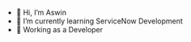 - 👋 Hi, I’m Aswin
- 🌱 I’m currently learning ServiceNow Development
- 💞️ Working as a Developer

<!---
aswinterrific/aswinterrific is a ✨ special ✨ repository because its `README.md` (this file) appears on your GitHub profile.
You can click the Preview link to take a look at your changes.
--->

